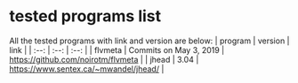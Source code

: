 # tested programs list
All the tested programs with link and version are below:
| program | version | link |
| :--: | :--: | :--: |
| flvmeta  | Commits on May 3, 2019 | https://github.com/noirotm/flvmeta |
| jhead | 3.04 | https://www.sentex.ca/~mwandel/jhead/ |

